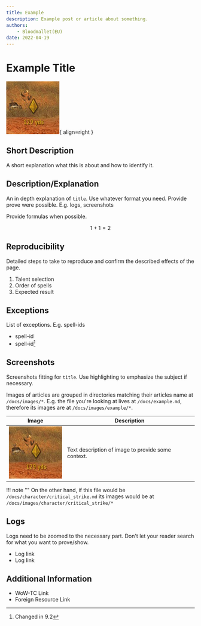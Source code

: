 ```yaml
---
title: Example
description: Example post or article about something.
authors:
    - Bloodmallet(EU)
date: 2022-04-19
---
```

# Example Title

![Floating Quest Marker](_images/example/floating-quest-marker.jpg){ align=right }
## Short Description
A short explanation what this is about and how to identify it.

## Description/Explanation
An in depth explanation of `title`. Use whatever format you need.
Provide prove were possible. E.g. logs, screenshots

Provide formulas when possible.

$$
1 + 1 = 2
$$

## Reproducibility
Detailed steps to take to reproduce and confirm the described effects of the page.

1. Talent selection
2. Order of spells
3. Expected result

## Exceptions
List of exceptions. E.g. spell-ids

- spell-id
- spell-id[^1]
[^1]: Changed in 9.2

## Screenshots
Screenshots fitting for `title`. Use highlighting to emphasize the subject if necessary.

Images of articles are grouped in directories matching their articles name at `/docs/images/*`. E.g. the file you're looking at lives at `/docs/example.md`, therefore its images are at `/docs/images/example/*`.

Image | Description
--- | ---
![Floating Quest Marker](_images/example/floating-quest-marker.jpg) | Text description of image to provide some context.

!!! note ""
    On the other hand, if this file would be `/docs/character/critical_strike.md` its images would be at `/docs/images/character/critical_strike/*`

## Logs
Logs need to be zoomed to the necessary part. Don't let your reader search for what you want to prove/show.

- Log link
- Log link

## Additional Information
- WoW-TC Link
- Foreign Resource Link
